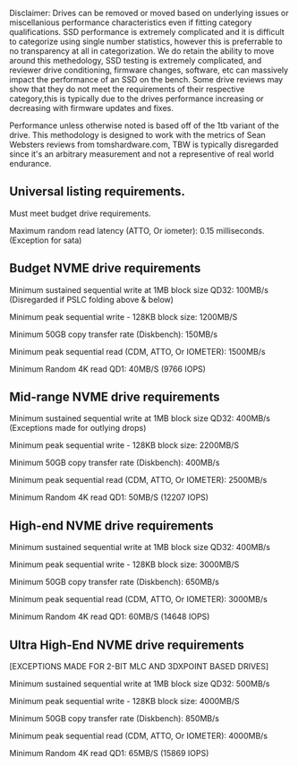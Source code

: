 
Disclaimer: Drives can be removed or moved based on underlying issues or miscellanious performance characteristics even if
fitting category qualifications. SSD performance is extremely complicated and it is difficult to categorize using single number statistics, however this is preferrable
to no transparency at all in categorization. We do retain the ability to move around this methedology, SSD testing is extremely complicated, and reviewer drive conditioning, 
firmware changes, software, etc can massively impact the performance of an SSD on the bench. 
Some drive reviews may show that they do not meet the requirements of their respective category,this is typically due to the drives performance increasing or decreasing with firmware 
updates and fixes. 

Performance unless otherwise noted is based off of the 1tb variant of the drive.
This methodology is designed to work with the metrics of Sean Websters reviews from tomshardware.com, TBW is typically disregarded since it's an arbitrary measurement and not
a representive of real world endurance.

## Universal listing requirements.

Must meet budget drive requirements.

Maximum random read latency (ATTO, Or iometer): 0.15 milliseconds. (Exception for sata)

## Budget NVME drive requirements 

Minimum sustained sequential write at 1MB block size QD32: 100MB/s (Disregarded if PSLC folding above & below)

Minimum peak sequential write - 128KB block size: 1200MB/S

Minimum 50GB copy transfer rate (Diskbench): 150MB/s 

Minimum peak sequential read (CDM, ATTO, Or IOMETER): 1500MB/s 

Minimum Random 4K read QD1: 40MB/S (9766 IOPS)


## Mid-range NVME drive requirements

Minimum sustained sequential write at 1MB block size QD32: 400MB/s (Exceptions made for outlying drops) 

Minimum peak sequential write - 128KB block size: 2200MB/S

Minimum 50GB copy transfer rate (Diskbench): 400MB/s

Minimum peak sequential read (CDM, ATTO, Or IOMETER): 2500MB/s

Minimum Random 4K read QD1: 50MB/S (12207 IOPS)

## High-end NVME drive requirements

Minimum sustained sequential write at 1MB block size QD32: 400MB/s

Minimum peak sequential write - 128KB block size: 3000MB/S

Minimum 50GB copy transfer rate (Diskbench): 650MB/s

Minimum peak sequential read (CDM, ATTO, Or IOMETER): 3000MB/s

Minimum Random 4K read QD1: 60MB/S (14648 IOPS)

## Ultra High-End NVME drive requirements
[EXCEPTIONS MADE FOR 2-BIT MLC AND 3DXPOINT BASED DRIVES]

Minimum sustained sequential write at 1MB block size QD32: 500MB/s

Minimum peak sequential write - 128KB block size: 4000MB/S

Minimum 50GB copy transfer rate (Diskbench): 850MB/s

Minimum peak sequential read (CDM, ATTO, Or IOMETER): 4000MB/s

Minimum Random 4K read QD1: 65MB/S (15869 IOPS)
 




